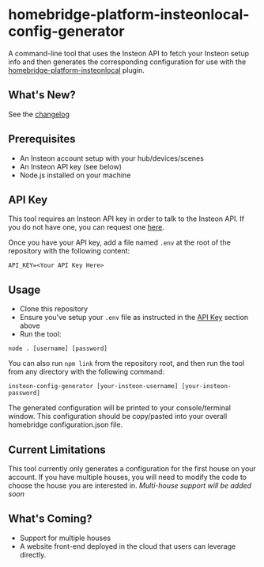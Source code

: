 # homebridge-platform-insteonlocal-config-generator

A command-line tool that uses the Insteon API to fetch your Insteon setup info and then generates the corresponding configuration for use with the [homebridge-platform-insteonlocal](https://github.com/kuestess/homebridge-platform-insteonlocal) plugin. 

What's New?
-----------
See the [changelog](./CHANGELOG.md)

Prerequisites
-------------
- An Insteon account setup with your hub/devices/scenes
- An Insteon API key (see below)
- Node.js installed on your machine


API Key
-------
This tool requires an Insteon API key in order to talk to the Insteon API. If you do not have one, you can request one [here](https://www.insteon.com/become-an-insteon-developer).

Once you have your API key, add a file named `.env` at the root of the repository with the following content:
```
API_KEY=<Your API Key Here>
```

Usage
-----
- Clone this repository
- Ensure you've setup your `.env` file as instructed in the [API Key](./README.md#api-key) section above
- Run the tool:

```
node . [username] [password]
```

You can also run `npm link` from the repository root, and then run the tool from any directory with the following command:
```
insteon-config-generator [your-insteon-username] [your-insteon-password]
```

The generated configuration will be printed to your console/terminal window. This configuration should be copy/pasted into your overall homebridge configuration.json file.


Current Limitations
-------------------
This tool currently only generates a configuration for the first house on your account. If you have multiple houses, you will need to modify the code to choose the house you are interested in. _Multi-house support will be added soon_ 

What's Coming?
--------------
- Support for multiple houses
- A website front-end deployed in the cloud that users can leverage directly.

